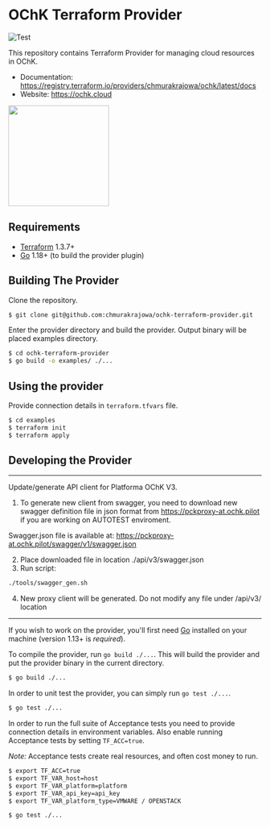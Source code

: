 OChK Terraform Provider
==================

![Test](https://github.com/chmurakrajowa/terraform-provider-ochk/actions/workflows/test.yml/badge.svg?event=push)

This repository contains Terraform Provider for managing cloud resources in OChK. 

- Documentation: https://registry.terraform.io/providers/chmurakrajowa/ochk/latest/docs
- Website: https://ochk.cloud

<img src="https://ochk.cloud/images/ochk_extended_logo.svg" width="200px">

Requirements
-------------------------

- [Terraform](https://www.terraform.io/downloads.html) 1.3.7+
- [Go](https://golang.org/doc/install) 1.18+ (to build the provider plugin)

Building The Provider
-------------------------

Clone the repository.

```sh
$ git clone git@github.com:chmurakrajowa/ochk-terraform-provider.git
```

Enter the provider directory and build the provider. Output binary will be placed examples directory.

```sh
$ cd ochk-terraform-provider
$ go build -o examples/ ./...
```

Using the provider
--------------------------

Provide connection details in `terraform.tfvars` file. 

```sh
$ cd examples
$ terraform init
$ terraform apply
```

Developing the Provider
---------------------------

---------------------------
Update/generate API client for Platforma OChK V3.

1. To generate new client from swagger, you need to download new swagger definition file in json format from https://pckproxy-at.ochk.pilot if you are working on AUTOTEST enviroment.

Swagger.json file is available at: https://pckproxy-at.ochk.pilot/swagger/v1/swagger.json

2. Place downloaded file in location ./api/v3/swagger.json
3. Run script:
```sh
./tools/swagger_gen.sh
```
4. New proxy client will be generated. Do not modify any file under /api/v3/ location

--------------------
If you wish to work on the provider, you'll first need [Go](http://www.golang.org) installed on your machine (version 1.13+ is *required*).

To compile the provider, run `go build ./...`. This will build the provider and put the provider binary in the current directory.

```sh
$ go build ./...
```

In order to unit test the provider, you can simply run `go test ./...`.

```sh
$ go test ./...
```

In order to run the full suite of Acceptance tests you need to provide connection details in environment variables. Also enable running Acceptance tests by setting `TF_ACC=true`.

*Note:* Acceptance tests create real resources, and often cost money to run.

```sh
$ export TF_ACC=true
$ export TF_VAR_host=host
$ export TF_VAR_platform=platform
$ export TF_VAR_api_key=api_key
$ export TF_VAR_platform_type=VMWARE / OPENSTACK

$ go test ./...
```
